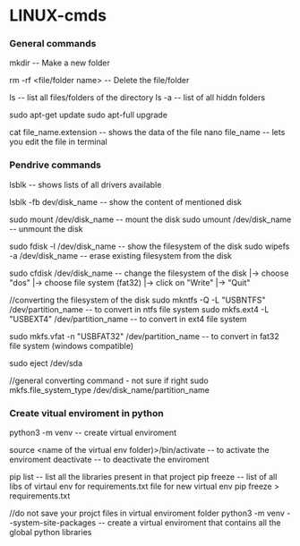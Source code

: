 # LINUX-cmds

<h3> General commands </h3>
mkdir <directory name>		--	Make a new folder

rm -rf <file/folder name>	--	Delete the file/folder

ls      -- 	list all files/folders of the directory
ls -a   --  list of all hiddn folders

sudo apt-get update
sudo apt-full upgrade

cat file_name.extension  -- shows the data of the file
nano file_name           -- lets you edit the file in terminal



<h3> Pendrive commands </h3>

lsblk                           -- shows lists of all drivers available
  
lsblk -fb dev/disk_name         -- show the content of mentioned disk

sudo mount /dev/disk_name       -- mount the disk
sudo umount /dev/disk_name      -- unmount the disk

sudo fdisk -l /dev/disk_name    -- show the filesystem of the disk
sudo wipefs -a /dev/disk_name   -- erase existing filesystem from the disk

sudo cfdisk /dev/disk_name      -- change the filesystem of the disk
                                    |-> choose "dos"
                                    |-> choose file system (fat32)
                                    |-> click on "Write"
                                    |-> "Quit"

//converting the filesystem of the disk
sudo mkntfs -Q -L "USBNTFS" /dev/partition_name -- to convert in ntfs file system
sudo mkfs.ext4 -L "USBEXT4" /dev/partition_name -- to convert in ext4 file system

sudo mkfs.vfat -n "USBFAT32" /dev/partition_name -- to convert in fat32 file system (windows compatible)

sudo eject /dev/sda

//general converting command - not sure if right
sudo mkfs.file_system_type /dev/disk_name/partition_name



<h3> Create vitual enviroment in python </h3>
python3 -m venv <name of the virtual env folder>	--	create virtual enviroment

source <name of the virtual env folder)>/bin/activate		--	to activate the enviroment
deactivate 		--	to deactivate the enviroment

pip list		--	list all the libraries present in that project
pip freeze		--	list of all libs of virtaul env for requirements.txt file for new virtual env
pip freeze > requirements.txt	

//do not save your projct files in virtual enviroment folder
python3 -m venv <name of the virtual env folder> --system-site-packages		--	create a virtual enviroment that contains all the global python libraries


